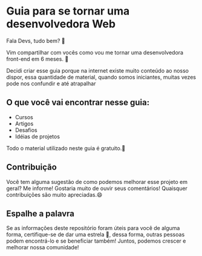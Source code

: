 
# Guia para se tornar uma desenvolvedora Web 

Fala Devs, tudo bem? :vulcan_salute:

Vim compartilhar com vocês como vou me tornar uma desenvolvedora front-end em 6 meses. :dart:

Decidi criar esse guia porque na internet existe muito conteúdo ao nosso dispor, essa quantidade de material, quando somos iniciantes, muitas vezes pode nos confundir e até atrapalhar 

## O que você vai encontrar nesse guia: 

* Cursos 
* Artigos
* Desafios 
* Idéias de projetos

Todo o material utilizado neste guia é gratuito.:money_with_wings:

## Contribuição 

Você tem alguma sugestão de como podemos melhorar esse projeto em geral? Me informe! Gostaria muito de ouvir seus comentários!
Quaisquer contribuições são muito apreciadas.:smile:

## Espalhe a palavra

Se as informações deste repositório foram úteis para você de alguma forma, certifique-se de dar uma estrela 🌟, dessa forma, outras pessoas podem encontrá-lo e se beneficiar também! Juntos, podemos crescer e melhorar nossa comunidade!








 
